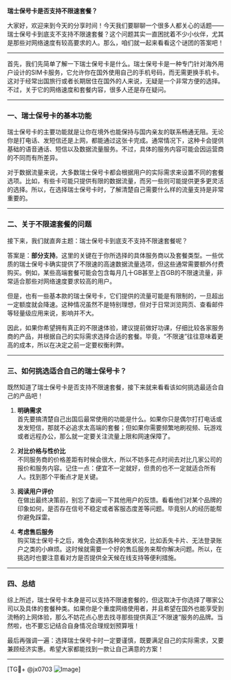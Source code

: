 **瑞士保号卡是否支持不限速套餐？**

大家好，欢迎来到今天的分享时间！今天我们要聊聊一个很多人都关心的话题——瑞士保号卡到底支不支持不限速套餐？这个问题其实一直困扰着不少小伙伴，尤其是那些对网络速度有较高要求的人。那么，咱们就一起来看看这个谜团的答案吧！

---

首先，我们先简单了解一下瑞士保号卡是什么。瑞士保号卡是一种专门针对海外用户设计的SIM卡服务，它允许你在国外使用自己的手机号码，而无需更换手机卡。这对于经常出国旅行或者长期居住在国外的人来说，无疑是一个非常方便的选择。不过，关于它的网络速度和套餐内容，很多人还是存在疑问。

---

### 一、瑞士保号卡的基本功能

瑞士保号卡的主要功能就是让你在境外也能保持与国内亲友的联系畅通无阻。无论你是打电话、发短信还是上网，都能通过这张卡完成。通常情况下，这种卡会提供基础的语音通话、短信以及数据流量服务。不过，具体的服务内容可能会因运营商的不同而有所差异。

对于数据流量来说，大多数瑞士保号卡都会根据用户的实际需求来设置不同的套餐选项。比如，有些卡可能只提供有限的数据流量，而另一些则可能提供更多更灵活的选择。所以，在选择瑞士保号卡时，了解清楚自己需要什么样的流量支持是非常重要的。

---

### 二、关于不限速套餐的问题

接下来，我们就直奔主题：瑞士保号卡到底支不支持不限速套餐呢？

答案是：**部分支持**。这里的关键在于你所选择的具体服务商以及套餐类型。一些优质的瑞士保号卡确实提供了不限速的高速数据流量选项，但这些通常需要额外付费购买。例如，某些高端套餐可能会包含每月几十GB甚至上百GB的不限速流量，非常适合那些对网络速度要求较高的用户。

但是，也有一些基本款的瑞士保号卡，它们提供的流量可能是有限制的，一旦超出一定额度就会降速。这种情况虽然不是特别理想，但对于日常浏览网页、查看邮件等轻量级应用来说，影响并不大。

因此，如果你希望拥有真正的不限速体验，建议提前做好功课，仔细比较各家服务商的产品，并根据自己的实际需求选择合适的套餐。毕竟，“不限速”往往意味着更高的成本，所以在决定之前一定要权衡利弊。

---

### 三、如何挑选适合自己的瑞士保号卡？

既然知道了瑞士保号卡是否支持不限速套餐，接下来就来看看该如何挑选最适合自己的产品吧！

1. **明确需求**  
   首先要搞清楚自己出国后最常使用的功能是什么。如果你只是偶尔打打电话或发发短信，那就不必追求太高端的套餐；但如果你需要频繁地刷视频、玩游戏或者远程办公，那么就一定要关注流量上限和网速保障了。

2. **对比价格与性价比**  
   不同服务商的价格差距有时候会很大，所以不妨多花点时间去对比几家公司的报价和服务内容。记住一点：便宜不一定就好，但贵的也不一定就适合所有人。找到那个平衡点才是关键。

3. **阅读用户评价**  
   在做出最终决策前，别忘了查阅一下其他用户的反馈。看看他们对某个品牌的印象如何，是否存在信号不稳定或者客服态度差等问题。毕竟别人的经历能帮你避免踩雷。

4. **考虑售后服务**  
   购买瑞士保号卡之后，难免会遇到各种突发状况，比如丢失卡片、无法登录账户之类的小麻烦。这时候就需要一个好的售后服务来帮你解决问题。所以，在挑选时也要注意看对方是否提供全天候在线支持等便利措施。

---

### 四、总结

综上所述，瑞士保号卡本身是可以支持不限速套餐的，但这取决于你选择了哪家公司以及具体的套餐种类。如果你是个重度网络使用者，并且希望在国外也能享受到流畅的上网体验，那么不妨花点心思去找寻那些提供真正“不限速”服务的品牌。当然啦，也不要忘记结合自身情况合理规划预算哦！

最后再强调一遍：选择瑞士保号卡时一定要谨慎，既要满足自己的实际需求，又要兼顾经济实惠。希望大家都能找到一款让自己满意的方案！

---

[TG💪+ @jx0703 ![Image](https://github.com/user-attachments/assets/dbca1d08-cadb-493c-b0ec-ad6f7a83f270)]